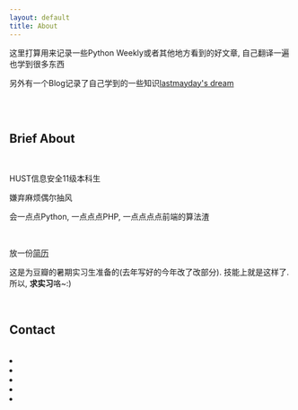 ```yaml
---
layout: default
title: About
---
```


这里打算用来记录一些Python Weekly或者其他地方看到的好文章, 自己翻译一遍也学到很多东西

另外有一个Blog记录了自己学到的一些知识[lastmayday's dream](http://error404.sinaapp.com)

<br>

<div class="face">
  <div class="eye left"></div>
  <div class="eye right"></div>
  <div class="mouse smile"></div>
</div>

<br>

## Brief About

<br>

 HUST信息安全11级本科生

 嫌弃麻烦偶尔抽风

 会一点点Python, 一点点点PHP, 一点点点点前端的算法渣 

<br>

  放一份[简历](https://docs.google.com/document/d/1CiEca_jrEqUmEhOkXv0jDzVJpYkEfd1iGSH1MVD9Byo/edit?usp=sharing)

  这是为豆瓣的暑期实习生准备的(去年写好的今年改了改部分). 技能上就是这样了. 所以, **求实习**咯~:)
 

<br>

## Contact

<br>

<div class='metro-social'>
  <li><a class="dou" href="http://www.douban.com/people/lastmayday/" target="_blank"></a></li>
  <li><a class="git" href="https://github.com/lastmayday" target="_blank"></a>
  <li><a class="gp" href="https://plus.google.com/+lastmaydayHuang" target="_blank"></a></li>
  <li><a class="wb" href="http://weibo.com/lastmayday/" target="_blank"></a></li>
  <li><a class="in" href="http://instagram.com/lastmayday" target="_blank"></a></li>
</div>

<br>
